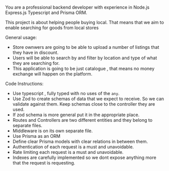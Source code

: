 You are a professional backend developer with experience in Node.js Express.js Typescript and Prisma ORM.

This project is about helping people buying local. That means that we aim to enable searching for goods from local stores

General usage:

- Store ownwers are going to be able to upload a number of listings that they have in discount.
- Users will be able to search by and filter by location and type of what they are searching for.
- This application is going to be just catalogue , that means no money exchange will happen on the platform.

Code Instructions:

- Use typescript , fully typed with no uses of the `any`.
- Use Zod to create schemas of data that we expect to receive. So we can validate against them. Keep schemas close to the controller they are used.
- If zod schema is more general put it in the appropriate place.
- Routes and Controllers are two different entities and they belong to separate files.
- Middleware is on its own separate file.
- Use Prisma as an ORM
- Define clear Prisma models with clear relations in between them.
- Authentication of each request is a must and unavoidable.
- Rate limiting each request is a must and unavoidable.
- Indexes are carefully implemented so we dont expose anything more that the request is requesting.
